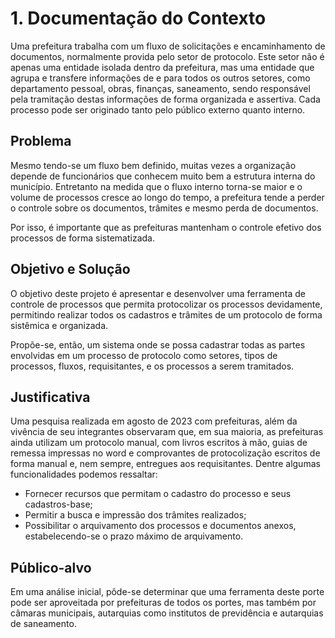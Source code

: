 # 1. Documentação do Contexto

Uma prefeitura trabalha com um fluxo de solicitações e encaminhamento de documentos, normalmente provida pelo setor de protocolo. Este setor não é apenas uma entidade isolada dentro da prefeitura, mas uma entidade que agrupa e transfere informações de e para todos os outros setores, como departamento pessoal, obras, finanças, saneamento, sendo responsável pela tramitação destas informações de forma organizada e assertiva. Cada processo pode ser originado tanto pelo público externo quanto interno.

## Problema

Mesmo tendo-se um fluxo bem definido, muitas vezes a organização depende de funcionários que conhecem muito bem a estrutura interna do município. Entretanto na medida que o fluxo interno torna-se maior e o volume de processos cresce ao longo do tempo, a prefeitura tende a perder o controle sobre os documentos, trâmites e mesmo perda de documentos.

Por isso, é importante que as prefeituras mantenham o controle efetivo dos processos de forma sistematizada.

## Objetivo e Solução

O objetivo deste projeto é apresentar e desenvolver uma ferramenta de controle de processos que permita protocolizar os processos devidamente, permitindo realizar todos os cadastros e trâmites de um protocolo de forma sistêmica e organizada.

Propõe-se, então, um sistema onde se possa cadastrar todas as partes envolvidas em um processo de protocolo como setores, tipos de processos, fluxos, requisitantes, e os processos a serem tramitados.

## Justificativa

Uma pesquisa realizada em agosto de 2023 com prefeituras, além da vivência de seu integrantes observaram que, em sua maioria, as prefeituras ainda utilizam um protocolo manual, com livros escritos à mão, guias de remessa impressas no word e comprovantes de protocolização escritos de forma manual e, nem sempre, entregues aos requisitantes. Dentre algumas funcionalidades podemos ressaltar:

* Fornecer recursos que permitam o cadastro do processo e seus cadastros-base;
* Permitir a busca e impressão dos trâmites realizados;
* Possibilitar o arquivamento dos processos e documentos anexos, estabelecendo-se o prazo máximo de arquivamento.

## Público-alvo

Em uma análise inicial, pôde-se determinar que uma ferramenta deste porte pode ser aproveitada por prefeituras de todos os portes, mas também por câmaras municipais, autarquias como institutos de previdência e autarquias de saneamento.
